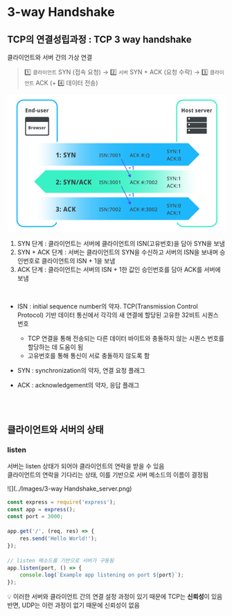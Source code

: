 # 3-way Handshake

## TCP의 연결성립과정 : TCP 3 way handshake

클라이언트와 서버 간의 가상 연결

> 1️⃣ `클라이언트` SYN (접속 요청) -> 2️⃣ `서버` SYN + ACK (요청 수락) -> 3️⃣ `클라이언트` ACK (+ 4️⃣ 데이터 전송)

![](../Images/3way-handshake.png)

1. SYN 단계 : 클라이언트는 서버에 클라이언트의 ISN(고유번호)을 담아 SYN을 보냄
2. SYN + ACK 단계 : 서버는 클라이언트의 SYN을 수신하고 서버의 ISN을 보내며 승인번호로 클라이언트의 ISN + 1을 보냄
3. ACK 단계 : 클라이언트는 서버의 ISN + 1한 값인 승인번호를 담아 ACK를 서버에 보냄

<br>

* ISN : initial sequence number의 약자. TCP(Transmission Control Protocol) 기반 데이터 통신에서 각각의 새 연결에 할당된 고유한 32비트 시퀀스 번호
  * TCP 연결을 통해 전송되는 다른 데이터 바이트와 충돌하지 않는 시퀀스 번호를 할당하는 데 도움이 됨
  * 고유번호를 통해 통신이 서로 충돌하지 않도록 함 

* SYN : synchronization의 약자, 연결 요청 플래그 
* ACK : acknowledgement의 약자, 응답 플래그

<br><br>

## 클라이언트와 서버의 상태

### listen

서버는 listen 상태가 되어야 클라이언트의 연락을 받을 수 있음   
클라이언트의 연락을 기다리는 상태, 이를 기반으로 서버 메소드의 이름이 결정됨

![](../Images/3-way Handshake_server.png)

```js
const express = require('express');
const app = express();
const port = 3000;

app.get('/', (req, res) => {
    res.send('Hello World!');
});

// listen 메소드를 기반으로 서버가 구동됨  
app.listen(port, () => {
    console.log(`Example app listening on port ${port}`);
});
```

💡 이러한 서버와 클라이언트 간의 연결 설정 과정이 있기 때문에 TCP는 **신뢰성**이 있음  
반면, UDP는 이런 과정이 없기 때문에 신뢰성이 없음  
